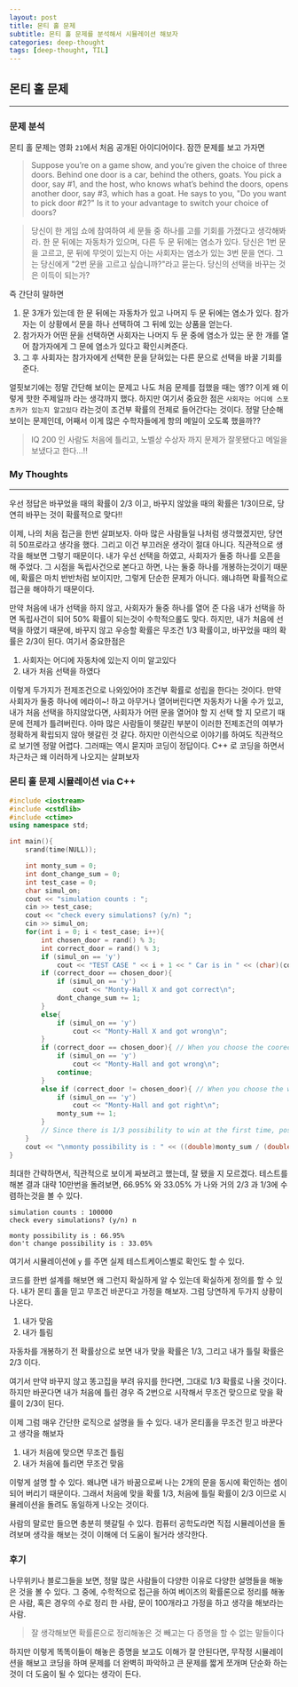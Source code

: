 ```yaml
---
layout: post
title: 몬티 홀 문제
subtitle: 몬티 홀 문제를 분석해서 시뮬레이션 해보자
categories: deep-thought
tags: [deep-thought, TIL]
---
```


## 몬티 홀 문제

---

### 문제 분석

몬티 홀 문제는 영화 `21`에서 처음 공개된 아이디어이다. 잠깐 문제를 보고 가자면

> Suppose you’re on a game show, and you’re given the choice of three doors. Behind one door is a car, behind the others, goats. You pick a door, say #1, and the host, who knows what’s behind the doors, opens another door, say #3, which has a goat. He says to you, "Do you want to pick door #2?" Is it to your advantage to switch your choice of doors?

> 당신이 한 게임 쇼에 참여하여 세 문들 중 하나를 고를 기회를 가졌다고 생각해봐라. 한 문 뒤에는 자동차가 있으며, 다른 두 문 뒤에는 염소가 있다. 당신은 1번 문을 고르고, 문 뒤에 무엇이 있는지 아는 사회자는 염소가 있는 3번 문을 연다. 그는 당신에게 "2번 문을 고르고 싶습니까?"라고 묻는다. 당신의 선택을 바꾸는 것은 이득이 되는가?

즉 간단히 말하면

1. 문 3개가 있는데 한 문 뒤에는 자동차가 있고 나머지 두 문 뒤에는 염소가 있다. 참가자는 이 상황에서 문을 하나 선택하여 그 뒤에 있는 상품을 얻는다.
2. 참가자가 어떤 문을 선택하면 사회자는 나머지 두 문 중에 염소가 있는 문 한 개를 열어 참가자에게 그 문에 염소가 있다고 확인시켜준다.
3. 그 후 사회자는 참가자에게 선택한 문을 닫혀있는 다른 문으로 선택을 바꿀 기회를 준다.

얼핏보기에는 정말 간단해 보이는 문제고 나도 처음 문제를 접했을 때는 엥?? 이게 왜 이렇게 핫한 주제일까 라는 생각까지 했다. 하지만 여기서 중요한 점은 `사회자는 어디에 스포츠카가 있는지 알고있다` 라는것이 조건부 확률의 전제로 들어간다는 것이다. 정말 단순해 보이는 문제인데, 어째서 이게 많은 수학자들에게 항의 메일이 오도록 했을까??

> IQ 200 인 사람도 처음에 틀리고, 노벨상 수상자 까지 문제가 잘못됐다고 메일을 보냈다고 한다...!!

### My Thoughts

---

우선 정답은 바꾸었을 때의 확률이 2/3 이고, 바꾸지 않았을 때의 확률은 1/3이므로, 당연히 바꾸는 것이 확률적으로 맞다!!

이제, 나의 처음 접근을 한번 살펴보자. 아마 많은 사람들일 나처럼 생각했겠지만, 당연히 50프로라고 생각을 했다. 그리고 이건 부끄러운 생각이 절대 아니다. 직관적으로 생각을 해보면 그렇기 때문이다. 내가 우선 선택을 하였고, 사회자가 둘중 하나를 오픈을 해 주었다. 그 시점을 독립사건으로 본다고 하면, 나는 둘중 하나를 개봉하는것이기 때문에, 확률은 마치 반반처럼 보이지만, 그렇게 단순한 문제가 아니다. 왜냐하면 확률적으로 접근을 해야하기 때문이다.

만약 처음에 내가 선택을 하지 않고, 사회자가 둘중 하나를 열어 준 다음 내가 선택을 하면 독립사건이 되어 50% 확률이 되는것이 수학적으롤도 맞다. 하지만, 내가 처음에 선택을 하였기 때문에, 바꾸지 않고 우승할 확률은 무조건 1/3 확률이고, 바꾸었을 때의 확률은 2/3이 된다. 여기서 중요한점은

1. 사회자는 어디에 자동차에 있는지 이미 알고있다
2. 내가 처음 선택을 하였다

이렇게 두가지가 전제조건으로 나와있어야 조건부 확률로 성립을 한다는 것이다. 만약 사회자가 둘중 하나에 에라이~! 하고 아무거나 열어버린다면 자동차가 나올 수가 있고, 내가 처음 선택을 하지않았다면, 사회자가 어떤 문을 열어야 할 지 선택 할 지 모르기 때문에 전제가 틀려버린다. 아마 많은 사람들이 헷갈린 부분이 이러한 전제조건의 여부가 정확하게 확립되지 않아 헷갈린 것 같다. 하지만 이런식으로 이야기를 하여도 직관적으로 보기엔 정말 어렵다. 그러때는 역시 묻지마 코딩이 정답이다. C++ 로 코딩을 하면서 차근차근 왜 이러하게 나오지는 살펴보자

### 몬티 홀 문제 시뮬레이션 via C++

```C++
#include <iostream>
#include <cstdlib>
#include <ctime>
using namespace std;

int main(){
	srand(time(NULL));

	int monty_sum = 0;
	int dont_change_sum = 0;
	int test_case = 0;
	char simul_on;
	cout << "simulation counts : ";
	cin >> test_case;
	cout << "check every simulations? (y/n) ";
	cin >> simul_on;
	for(int i = 0; i < test_case; i++){
		int chosen_door = rand() % 3;
		int correct_door = rand() % 3;
		if (simul_on == 'y')
			cout << "TEST CASE " << i + 1 << " Car is in " << (char)(correct_door + 'A') << " and my choice is " << (char)(chosen_door + 'A') << "\n";
		if (correct_door == chosen_door){
			if (simul_on == 'y')
				cout << "Monty-Hall X and got correct\n";
			dont_change_sum += 1;
		}
		else{
			if (simul_on == 'y')
				cout << "Monty-Hall X and got wrong\n";
		}
		if (correct_door == chosen_door){ // When you choose the coorect one at the first time -> you will never be able to win
			if (simul_on == 'y')
				cout << "Monty-Hall and got wrong\n";
			continue;
		}
		else if (correct_door != chosen_door){ // When you choose the wrong one at the first time -> you will get it for sure when you change
			if (simul_on == 'y')
				cout << "Monty-Hall and got right\n";
			monty_sum += 1;
		}
		// Since there is 1/3 possibility to win at the first time, possibility to get the prize is 2/3
	}
	cout << "\nmonty possibility is : " << ((double)monty_sum / (double)test_case) * (double)100 << "%" << "\ndon't change possibility is : " << ((double)dont_change_sum / (double)test_case) * (double)100 << "%" << "\n";
}
```

최대한 간략하면서, 직관적으로 보이게 짜보려고 했는데, 잘 됐을 지 모르겠다.
테스트를 해본 결과 대략 10만번을 돌려보면, 66.95% 와 33.05% 가 나와 거의 2/3 과 1/3에 수렴하는것을 볼 수 있다.

```shell
simulation counts : 100000
check every simulations? (y/n) n

monty possibility is : 66.95%
don't change possibility is : 33.05%
```

여기서 시뮬레이션에 `y` 를 주면 실제 테스트케이스별로 확인도 할 수 있다.

코드를 한번 설계를 해보면 왜 그런지 확실하게 알 수 있는데 확실하게 정의를 할 수 있다. 내가 몬티 홀을 믿고 무조건 바꾼다고 가정을 해보자. 그럼 당연하게 두가지 상황이 나온다.

1. 내가 맞음
2. 내가 틀림

자동차를 개봉하기 전 확률상으로 보면 내가 맞을 확률은 1/3, 그리고 내가 틀릴 확률은 2/3 이다.

여기서 만약 바꾸지 않고 똥고집을 부려 유지를 한다면, 그대로 1/3 확률로 나올 것이다. 하지만 바꾼다면 내가 처음에 틀린 경우 즉 2번으로 시작해서 무조건 맞으므로 맞을 확률이 2/3이 된다.

이제 그럼 매우 간단한 로직으로 설명을 들 수 있다. 내가 몬티홀을 무조건 믿고 바꾼다고 생각을 해보자

1. 내가 처음에 맞으면 무조건 틀림
2. 내가 처음에 틀리면 무조건 맞음

이렇게 설명 할 수 있다. 왜냐면 내가 바꿈으로써 나는 2개의 문을 동시에 확인하는 셈이 되어 버리기 때문이다. 그래서 처음에 맞을 확률 1/3, 처음에 틀릴 확률이 2/3 이므로 시뮬레이션을 돌려도 동일하게 나오는 것이다.

사람의 말로만 들으면 충분히 헷갈릴 수 있다. 컴퓨터 공학도라면 직접 시뮬레이션을 돌려보며 생각을 해보는 것이 이해에 더 도움이 될거라 생각한다.

### 후기

나무위키나 블로그들을 보면, 정말 많은 사람들이 다양한 이유로 다양한 설명들을 해놓은 것을 볼 수 있다. 그 중에, 수학적으로 접근을 하여 베이즈의 확률론으로 정리를 해놓은 사람, 혹은 경우의 수로 정리 한 사람, 문이 100개라고 가정을 하고 생각을 해보라는 사람.

> 잘 생각해보면 확률론으로 정리해놓은 것 빼고는 다 증명을 할 수 없는 말들이다

하지만 이렇게 똑똑이들이 해놓은 증명을 보고도 이해가 잘 안된다면, 무작정 시뮬레이션을 해보고 코딩을 하며 문제를 더 완벽히 파악하고 큰 문제를 짧게 쪼개며 단순화 하는것이 더 도움이 될 수 있다는 생각이 든다.
